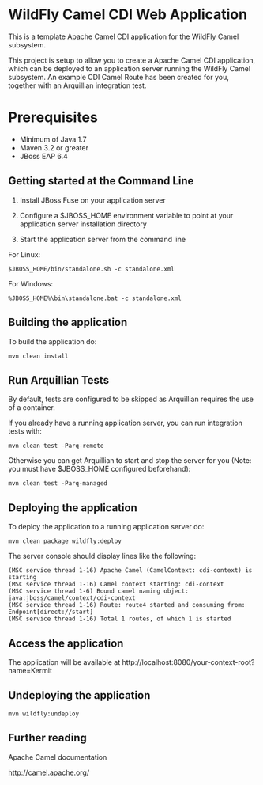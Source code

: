 WildFly Camel CDI Web Application
=============

This is a template Apache Camel CDI application for the WildFly Camel subsystem. 

This project is setup to allow you to create a Apache Camel CDI application, which can be deployed to an application
server running the WildFly Camel subsystem. An example CDI Camel Route has been created for you, together with an Arquillian
integration test.

Prerequisites
=============

* Minimum of Java 1.7
* Maven 3.2 or greater
* JBoss EAP 6.4


Getting started at the Command Line
------------------------------------

1. Install JBoss Fuse on your application server

2. Configure a $JBOSS_HOME environment variable to point at your application server installation directory

3. Start the application server from the command line

For Linux:

    $JBOSS_HOME/bin/standalone.sh -c standalone.xml

For Windows:

    %JBOSS_HOME%\bin\standalone.bat -c standalone.xml


Building the application
------------------------

To build the application do:

    mvn clean install


Run Arquillian Tests
--------------------
    
By default, tests are configured to be skipped as Arquillian requires the use of a container.

If you already have a running application server, you can run integration tests with:

    mvn clean test -Parq-remote

Otherwise you can get Arquillian to start and stop the server for you (Note: you must have $JBOSS_HOME configured beforehand):

    mvn clean test -Parq-managed


Deploying the application
-------------------------

To deploy the application to a running application server do:

    mvn clean package wildfly:deploy

The server console should display lines like the following:

    (MSC service thread 1-16) Apache Camel (CamelContext: cdi-context) is starting
    (MSC service thread 1-16) Camel context starting: cdi-context
    (MSC service thread 1-6) Bound camel naming object: java:jboss/camel/context/cdi-context
    (MSC service thread 1-16) Route: route4 started and consuming from: Endpoint[direct://start]
    (MSC service thread 1-16) Total 1 routes, of which 1 is started


Access the application
----------------------

The application will be available at http://localhost:8080/your-context-root?name=Kermit


Undeploying the application
---------------------------

    mvn wildfly:undeploy


Further reading
---------------

Apache Camel documentation

http://camel.apache.org/
